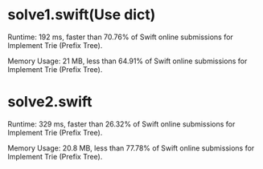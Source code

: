 # solve1.swift(Use dict)

Runtime: 192 ms, faster than 70.76% of Swift online submissions for Implement Trie (Prefix Tree).

Memory Usage: 21 MB, less than 64.91% of Swift online submissions for Implement Trie (Prefix Tree).

# solve2.swift

Runtime: 329 ms, faster than 26.32% of Swift online submissions for Implement Trie (Prefix Tree).

Memory Usage: 20.8 MB, less than 77.78% of Swift online submissions for Implement Trie (Prefix Tree).

